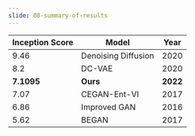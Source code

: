 ```yaml
---
slide: 08-summary-of-results
---
```


|   Inception Score | Model               |   Year |
|-------------------|---------------------|--------|
|            9.46   | Denoising Diffusion |   2020 |
|            8.2    | DC-VAE              |   2020 |
|        **7.1095** | **Ours**            |**2022** |
|            7.07   | CEGAN-Ent-VI        |   2017 |
|            6.86   | Improved GAN        |   2016 |
|            5.62   | BEGAN               |   2017 |
